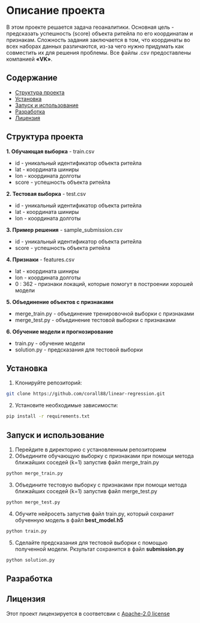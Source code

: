 # Описание проекта
В этом проекте решается задача геоаналитики. Основная
цель - предсказать успешность (score) объекта ритейла по его координатам и признакам. Сложность задания заключается в том, что координаты во всех наборах данных различаются, из-за чего нужно придумать как совместить их для решения проблемы. Все файлы .csv предоставлены компанией **«VK»**.  


## Содержание
- [Структура проекта](#структура-проекта)
- [Установка](#установка)
- [Запуск и использование](#запуск-и-использование)
- [Разработка](#разработка)
- [Лицензия](#лицензия)


## Структура проекта
**1. Обучающая выборка** - train.csv
- id - уникальный идентификатор объекта ритейла
- lat - координата шиниры
- lon - координата долготы
- score - успешность объекта ритейла


**2. Тестовая выборка** - test.csv
- id - уникальный идентификатор объекта ритейла
- lat - координата шиниры
- lon - координата долготы


**3. Пример решения** - sample_submission.csv
- id - уникальный идентификатор объекта ритейла
- score - успешность объекта ритейла


**4. Признаки** - features.csv
- lat - координата шиниры
- lon - координата долготы
- 0 : 362 - признаки локаций, которые помогут в построении хорошей модели


**5. Объединение объектов с признаками**
- merge_train.py - объединение тренировочной выборки с признаками
- merge_test.py - объединение тестовой выборки с признаками


**6. Обучение модели и прогнозирование**
- train.py - обучение модели
- solution.py - предсказания для тестовой выборки


## Установка
1. Клонируйте репозиторий:
```sh
git clone https://github.com/corall88/linear-regression.git
```

2. Установите необходимые зависимости:
```sh
pip install -r requirements.txt
```


## Запуск и использование
1. Перейдите в директорию с установленным репозиторием
2. Объедините обучающую выборку с признаками при помощи метода ближайших соседей (k=1) запустив файл merge_train.py
```sh
python merge_train.py
```
3. Объедините тестовую выборку с признаками при помощи метода ближайших соседей (k=1) запустив файл merge_test.py
```sh
python merge_test.py
```
4. Обучите нейросеть запустив файл train.py, который сохранит обученную модель в файл **best_model.h5**
```sh
python train.py
```
5. Сделайте предсказания для тестовой выборки с помощью полученной модели. Ркзультат сохранится в файл **submission.py**
```sh
python solution.py
```


## Разработка


## Лицензия
Этот проект лицензируется в соответсвии с [Apache-2.0 license](https://www.apache.org/licenses/LICENSE-2.0)
